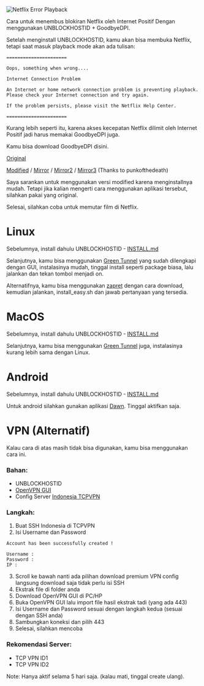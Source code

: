![Netflix Error Playback](https://www.ghacks.net/wp-content/uploads/2016/02/netflix-error-unblocker.jpg)

Cara untuk menembus blokiran Netflix oleh Internet Positif Dengan menggunakan UNBLOCKHOSTID + GoodbyeDPI.

Setelah menginstall UNBLOCKHOSTID, kamu akan bisa membuka Netflix, tetapi saat masuk playback mode akan ada tulisan:

    ======================

    Oops, something when wrong....

    Internet Connection Problem

    An Internet or home network connection problem is preventing playback. Please check your Internet connection and try again.

    If the problem persists, please visit the Netflix Help Center.

    ======================

Kurang lebih seperti itu, karena akses kecepatan Netflix dilimit oleh Internet Positif jadi harus memakai GoodbyeDPI juga.

Kamu bisa download GoodbyeDPI disini.

[Original](https://github.com/ValdikSS/GoodbyeDPI)

[Modified](https://files.catbox.moe/54sx6d.zip) / [Mirror](https://filebin.ca/4jivtUll4uI3/goodbyedpi-0.1.5rc1.zip) / [Mirror2](https://bin.jvnv.net/file/YuJJa/goodbyedpi-0.1.5rc1.zip) / [Mirror3](https://upload.vinahost.vn/YHIyh/goodbyedpi-0.1.5rc1.zip) (Thanks to punkofthedeath)

Saya sarankan untuk menggunakan versi modified karena menginstallnya mudah. Tetapi jika kalian mengerti cara menggunakan aplikasi tersebut, silahkan pakai yang original.

Selesai, silahkan coba untuk memutar film di Netflix.


# Linux

Sebelumnya, install dahulu UNBLOCKHOSTID - [INSTALL.md](https://github.com/gvoze32/unblockhostid/blob/master/INSTALL.md#linux--bsd--macos)

Selanjutnya, kamu bisa menggunakan [Green Tunnel](https://github.com/SadeghHayeri/GreenTunnel) yang sudah dilengkapi dengan GUI, instalasinya mudah, tinggal install seperti package biasa, lalu jalankan dan tekan tombol menjadi on.

Alternatifnya, kamu bisa menggunakan [zapret](https://github.com/bol-van/zapret) dengan cara download, kemudian jalankan, install_easy.sh dan jawab pertanyaan yang tersedia.

# MacOS

Sebelumnya, install dahulu UNBLOCKHOSTID - [INSTALL.md](https://github.com/gvoze32/unblockhostid/blob/master/INSTALL.md#linux--bsd--macos)

Selanjutnya, kamu bisa menggunakan [Green Tunnel](https://github.com/SadeghHayeri/GreenTunnel) juga, instalasinya kurang lebih sama dengan Linux.

# Android

Sebelumnya, install dahulu UNBLOCKHOSTID - [INSTALL.md](https://github.com/gvoze32/unblockhostid/blob/master/INSTALL.md#android)

Untuk android silahkan gunakan aplikasi [Dawn](https://play.google.com/store/apps/details?id=com.wktkf.dawn). Tinggal aktifkan saja.

# VPN (Alternatif)

Kalau cara di atas masih tidak bisa digunakan, kamu bisa menggunakan cara ini.

### Bahan:
- UNBLOCKHOSTID
- [OpenVPN GUI](https://openvpn.net/community-downloads)
- Config Server [Indonesia TCPVPN](https://www.tcpvpn.com/vpn-server-indonesia)

### Langkah:
1. Buat SSH Indonesia di TCPVPN
2. Isi Username dan Password

```
Account has been successfully created !

Username :
Password :
IP :
```

3. Scroll ke bawah nanti ada pilihan download premium VPN config langsung download saja tidak perlu isi SSH
4. Ekstrak file di folder anda
5. Download OpenVPN GUI di PC/HP
6. Buka OpenVPN GUI lalu import file hasil ekstrak tadi (yang ada 443)
7. Isi Username dan Password sesuai dengan langkah kedua (sesuai dengan SSH anda)
8. Sambungkan koneksi dan pilih 443
9. Selesai, silahkan mencoba 

### Rekomendasi Server:
- TCP VPN ID1
- TCP VPN ID2

Note: Hanya aktif selama 5 hari saja. (kalau mati, tinggal create ulang).
